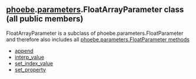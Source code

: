 ## [phoebe](phoebe.md).[parameters](phoebe.parameters.md).FloatArrayParameter class (all public members)

FloatArrayParameter is a subclass of phoebe.parameters.FloatParameter and therefore also includes all [phoebe.parameters.FloatParameter methods](phoebe.parameters.FloatParameter.md)

* [append](phoebe.parameters.FloatArrayParameter.append.md)
* [interp_value](phoebe.parameters.FloatArrayParameter.interp_value.md)
* [set_index_value](phoebe.parameters.FloatArrayParameter.set_index_value.md)
* [set_property](phoebe.parameters.FloatArrayParameter.set_property.md)
